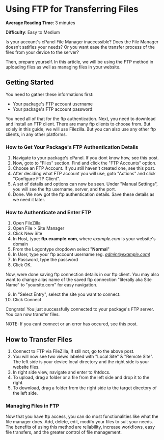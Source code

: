 # Using FTP for Transferring Files

**Average Reading Time**: 3 minutes

**Difficulty**: Easy to Medium

Is your account's cPanel File Manager inaccessible? Does the File Manager doesn't satifies your needs? Or you want ease the transfer process of the files from your device to the server? 

Then, prepare yourself. In this article, we will be using the FTP method in uploading files as well as managing files in your website.
 
## Getting Started
You need to gather these informations first:

- Your package's FTP account username
- Your package's FTP account password
    
You need all of that for the ftp authentication.
Next, you need to download and install an FTP client. There are many ftp clients to choose from. But solely in this guide, we will use Filezilla. But you can also use any other ftp clients, in any other platforms.
    
### How to Get Your Package's FTP Authentication Details

1. Navigate to your package's cPanel. If you dont know how, see this post.
2. Now, goto to "Files" section. Find and click the "FTP Accounts" option.
3. Choose an FTP Account. If you still haven't created one, see this post.
4. After deciding what FTP account you will use, goto "Actions" and click "Configure FTP Client".
5. A set of details and options can now be seen. Under "Manual Settings", you will see the ftp username, server, and the port.
6. Done. We now got the ftp authentication details. Save these details as we need it later.

### How to Authenticate and Enter FTP

1. Open FileZilla
2. Open File > Site Manager
3. Click New Site
4. In Host, type: **ftp.example.com**, where *example.com* is your website's domain
5. From the Logontype dropdown select "**Normal**"
6. In User, type your ftp account username (eg. *admin@example.com*)
7. In Password, type the password
8. Click OK.

Now, were done saving ftp connection details in our ftp client. You may also want to change alias name of the saved ftp connection "literally aka Site Name" to "yoursite.com" for easy navigation.

9. In "Select Entry", select the site you want to connect.
10. Click Connect

Congrats! You just successfully connected to your package's FTP server. You can now transfer files.

NOTE: If you cant connect or an error has occured, see this post. 

## How to Transfer Files

1. Connect to FTP via FileZilla, if still not, go to the above post.
2. You will now see two views labeled with "Local Site" & "Remote Site". The left side is your device local directory and the right side is your website files.
3. In right side view, navigate and enter to /htdocs.
4. To upload, drag a folder or a file from the left side and drop it to the right.
5. To download, drag a folder from the right side to the target directory of the left side.

### Managing Files in FTP
Now that you have ftp access, you can do most functionalities like what the file manager does. Add, delete, edit, modify your files to suit your needs.
The benefits of using this method are reliability, increase workflows, easy file transfers, and the greater control of file management.

